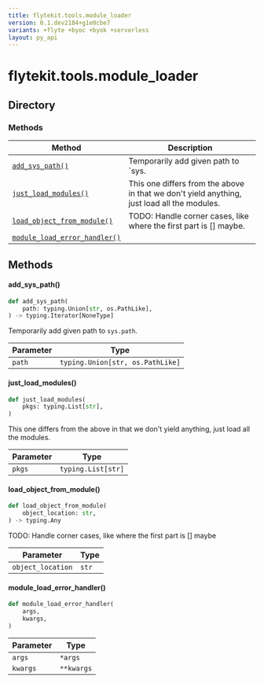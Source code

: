 ```yaml
---
title: flytekit.tools.module_loader
version: 0.1.dev2184+g1e0cbe7
variants: +flyte +byoc +byok +serverless
layout: py_api
---
```


# flytekit.tools.module_loader

## Directory

### Methods

| Method | Description |
|-|-|
| [`add_sys_path()`](#add_sys_path) | Temporarily add given path to `sys. |
| [`just_load_modules()`](#just_load_modules) | This one differs from the above in that we don't yield anything, just load all the modules. |
| [`load_object_from_module()`](#load_object_from_module) | TODO: Handle corner cases, like where the first part is [] maybe. |
| [`module_load_error_handler()`](#module_load_error_handler) |  |


## Methods

#### add_sys_path()

```python
def add_sys_path(
    path: typing.Union[str, os.PathLike],
) -> typing.Iterator[NoneType]
```
Temporarily add given path to `sys.path`.


| Parameter | Type |
|-|-|
| `path` | `typing.Union[str, os.PathLike]` |

#### just_load_modules()

```python
def just_load_modules(
    pkgs: typing.List[str],
)
```
This one differs from the above in that we don't yield anything, just load all the modules.


| Parameter | Type |
|-|-|
| `pkgs` | `typing.List[str]` |

#### load_object_from_module()

```python
def load_object_from_module(
    object_location: str,
) -> typing.Any
```
TODO: Handle corner cases, like where the first part is [] maybe


| Parameter | Type |
|-|-|
| `object_location` | `str` |

#### module_load_error_handler()

```python
def module_load_error_handler(
    args,
    kwargs,
)
```
| Parameter | Type |
|-|-|
| `args` | ``*args`` |
| `kwargs` | ``**kwargs`` |

